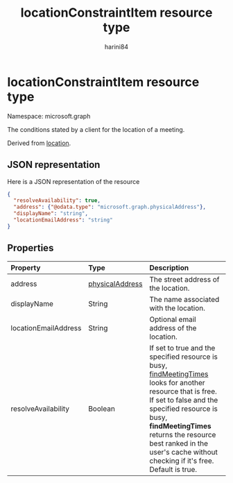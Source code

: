 ﻿---
title: "locationConstraintItem resource type"
description: "The conditions stated by a client for the location of a meeting."
localization_priority: Normal
author: "harini84"
ms.prod: ""
doc_type: resourcePageType
---

# locationConstraintItem resource type

Namespace: microsoft.graph

The conditions stated by a client for the location of a meeting.

Derived from [location](location.md).

## JSON representation

Here is a JSON representation of the resource

<!--{
  "blockType": "resource",
  "optionalProperties": [],
  "baseType": "microsoft.graph.location",
  "@odata.type": "microsoft.graph.locationConstraintItem"
}-->

```json
{
  "resolveAvailability": true,
  "address": {"@odata.type": "microsoft.graph.physicalAddress"},
  "displayName": "string",
  "locationEmailAddress": "string"
}

```

## Properties

| Property             | Type                                  | Description                                                                                                                                                                                                                                                                                                                   |
| :------------------- | :------------------------------------ | :---------------------------------------------------------------------------------------------------------------------------------------------------------------------------------------------------------------------------------------------------------------------------------------------------------------------------- |
| address              | [physicalAddress](physicaladdress.md) | The street address of the location.                                                                                                                                                                                                                                                                                           |
| displayName          | String                                | The name associated with the location.                                                                                                                                                                                                                                                                                        |
| locationEmailAddress | String                                | Optional email address of the location.                                                                                                                                                                                                                                                                                       |
| resolveAvailability  | Boolean                               | If set to true and the specified resource is busy, [findMeetingTimes](../api/user-findmeetingtimes.md) looks for another resource that is free. If set to false and the specified resource is busy, **findMeetingTimes** returns the resource best ranked in the user's cache without checking if it's free. Default is true. |

<!-- uuid: 8fcb5dbc-d5aa-4681-8e31-b001d5168d79
2015-10-25 14:57:30 UTC -->

<!-- {
  "type": "#page.annotation",
  "description": "locationConstraintItem resource",
  "keywords": "",
  "section": "documentation",
  "tocPath": ""
}-->
